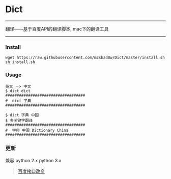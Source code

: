 # Dict
---
翻译——基于百度API的翻译脚本, mac下的翻译工具

---
### Install

	wget https://raw.githubusercontent.com/m2shad0w/Dict/master/install.sh
	sh install.sh
	
### Usage
	英文 －> 中文
	$ dict dict
	###################################
	#  dict 字典
	###################################
	
	$ dict 字典 中国
	$ 多关键字翻译
	###################################
	#  字典 中国 Dictionary China
	###################################

### 更新
兼容 python 2.x python 3.x
> [百度接口改变](http://api.fanyi.baidu.com/api/trans/product/apidoc#allDemos)